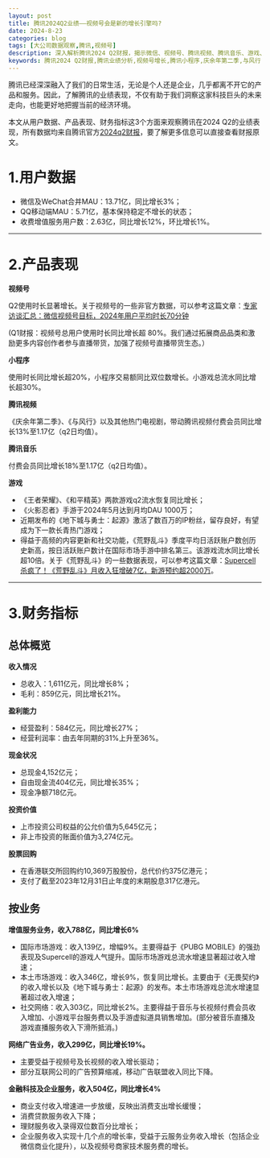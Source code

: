 ```yaml
---
layout: post
title: 腾讯2024Q2业绩——视频号会是新的增长引擎吗?
date: 2024-8-23
categories: blog
tags: [大公司数据观察,腾讯,视频号]
description: 深入解析腾讯2024 Q2财报，揭示微信、视频号、腾讯视频、腾讯音乐、游戏、小程序等产品的最新表现，探索腾讯在多个领域的增长动能和未来趋势。
keywords: 腾讯2024 Q2财报,腾讯业绩分析,视频号增长,腾讯小程序,庆余年第二季,与风行,腾讯音乐,王者荣耀,地下城与勇士：起源,火影忍者,PUBG MOBILE
---
```


腾讯已经深深融入了我们的日常生活，无论是个人还是企业，几乎都离不开它的产品和服务。因此，了解腾讯的业绩表现，不仅有助于我们洞察这家科技巨头的未来走向，也能更好地把握当前的经济环境。

本文从用户数据、产品表现、财务指标这3个方面来观察腾讯在2024 Q2的业绩表现，所有数据均来自腾讯官方[2024q2财报](https://www.tencent.com/zh-cn/investors/quarter-result.html)，要了解更多信息可以直接查看财报原文。

# 1.用户数据

- 微信及WeChat合并MAU：13.71亿，同比增长3%；
- QQ移动端MAU：5.71亿，基本保持稳定不增长的状态；
- 收费增值服务用户数：2.63亿，同比增长12%，环比增长1%。

---

# 2.产品表现

**视频号**

Q2使用时长显著增长。关于视频号的一些非官方数据，可以参考这篇文章：[专家访谈汇总：微信视频号目标，2024年用户平均时长70分钟](https://xueqiu.com/1081684040/272542414)

(Q1财报：视频号总用户使用时长同比增长超 80%。我们通过拓展商品品类和激励更多内容创作者参与直播带货，加强了视频号直播带货生态。）

**小程序**

使用时长同比增长超20%，小程序交易额同比双位数增长。小游戏总流水同比增长超30%。

**腾讯视频**

《庆余年第二季》、《与风行》以及其他热门电视剧，带动腾讯视频付费会员同比增长13%至1.17亿（q2日均值）。

**腾讯音乐**

付费会员同比增长18%至1.17亿（q2日均值）。

**游戏**

- 《王者荣耀》、《和平精英》两款游戏q2流水恢复同比增长；
- 《火影忍者》手游于2024年5月达到月均DAU 1000万；
- 近期发布的《地下城与勇士：起源》激活了数百万的IP粉丝，留存良好，有望成为下一款长青热门游戏；
- 得益于高频的内容更新和社交功能，《荒野乱斗》季度平均日活跃账户数创历史新高，按日活跃账户数计在国际市场手游中排名第三。该游戏流水同比增长超10倍。关于《荒野乱斗》的一些数据表现，可以参考这篇文章：[Supercell杀疯了！《荒野乱斗》月收入狂增破7亿，新游预约超2000万](http://www.gamelook.com.cn/2024/05/543406)。

---

# 3.财务指标

## 总体概览

**收入情况**

- 总收入：1,611亿元，同比增长8%；
- 毛利：859亿元，同比增长21%。

**盈利能力**

- 经营盈利：584亿元，同比增长27%；
- 经营利润率：由去年同期的31%上升至36%。

**现金状况**

- 总现金4,152亿元；
- 自由现金流404亿元，同比增长35%；
- 现金净额718亿元。

**投资价值**

- 上市投资公司权益的公允价值为5,645亿元；
- 非上市投资的账面价值为3,274亿元。

**股票回购**

- 在香港联交所回购约10,369万股股份，总代价约375亿港元；
- 支付了截至2023年12月31日止年度的末期股息317亿港元。


## 按业务

**增值服务业务，收入788亿，同比增长6%**

- 国际市场游戏：收入139亿，增幅9%。主要得益于《PUBG MOBILE》的强劲表现及Supercell的游戏人气提升。国际市场游戏总流水增速显著超过收入增速；
- 本土市场游戏：收入346亿，增长9%，恢复同比增长。主要由于《无畏契约》的收入增长以及《地下城与勇士：起源》的发布。本土市场游戏总流水增速显著超过收入增速；
- 社交网络：收入303亿，同比增长2%。主要得益于音乐与长视频付费会员收入增加、小游戏平台服务费以及手游虚拟道具销售增加。(部分被音乐直播及游戏直播服务收入下滑所抵消。)

**网络广告业务，收入299亿，同比增长19%。**

- 主要受益于视频号及长视频的收入增长驱动；
- 部分互联网公司的广告预算缩减，移动广告联盟收入同比下降。

**金融科技及企业服务，收入504亿，同比增长4%**

- 商业支付收入增速进一步放缓，反映出消费支出增长缓慢；
- 消费贷款服务收入下降；
- 理财服务收入录得双位数百分比增长；
- 企业服务收入实现十几个点的增长率，受益于云服务业务收入增长（包括企业微信商业化提升），以及视频号商家技术服务费的增长。
